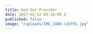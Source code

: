 ```yaml
---
title: God Our Provider
date: 2017-02-12 03:18:00 Z
published: false
image: "/uploads/IMG_2480-c1bf91.jpg"
---
```


